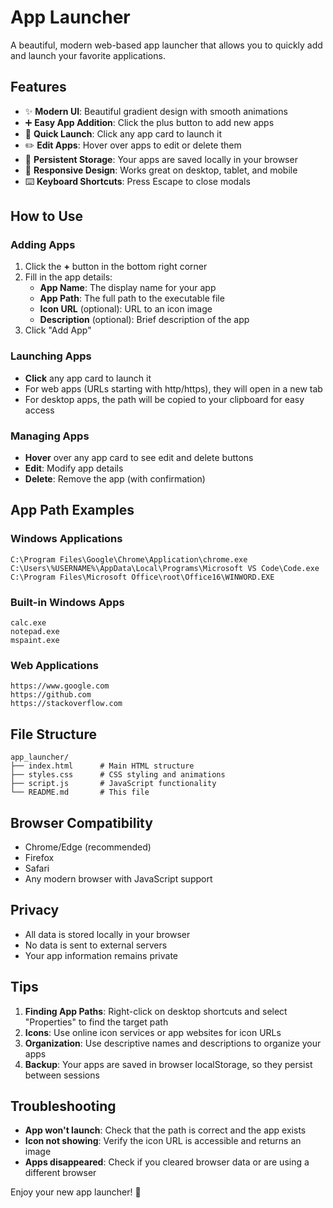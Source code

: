 # App Launcher

A beautiful, modern web-based app launcher that allows you to quickly add and launch your favorite applications.

## Features

- ✨ **Modern UI**: Beautiful gradient design with smooth animations
- ➕ **Easy App Addition**: Click the plus button to add new apps
- 🚀 **Quick Launch**: Click any app card to launch it
- ✏️ **Edit Apps**: Hover over apps to edit or delete them
- 💾 **Persistent Storage**: Your apps are saved locally in your browser
- 📱 **Responsive Design**: Works great on desktop, tablet, and mobile
- ⌨️ **Keyboard Shortcuts**: Press Escape to close modals

## How to Use

### Adding Apps
1. Click the **+** button in the bottom right corner
2. Fill in the app details:
   - **App Name**: The display name for your app
   - **App Path**: The full path to the executable file
   - **Icon URL** (optional): URL to an icon image
   - **Description** (optional): Brief description of the app
3. Click "Add App"

### Launching Apps
- **Click** any app card to launch it
- For web apps (URLs starting with http/https), they will open in a new tab
- For desktop apps, the path will be copied to your clipboard for easy access

### Managing Apps
- **Hover** over any app card to see edit and delete buttons
- **Edit**: Modify app details
- **Delete**: Remove the app (with confirmation)

## App Path Examples

### Windows Applications
```
C:\Program Files\Google\Chrome\Application\chrome.exe
C:\Users\%USERNAME%\AppData\Local\Programs\Microsoft VS Code\Code.exe
C:\Program Files\Microsoft Office\root\Office16\WINWORD.EXE
```

### Built-in Windows Apps
```
calc.exe
notepad.exe
mspaint.exe
```

### Web Applications
```
https://www.google.com
https://github.com
https://stackoverflow.com
```

## File Structure

```
app_launcher/
├── index.html      # Main HTML structure
├── styles.css      # CSS styling and animations
├── script.js       # JavaScript functionality
└── README.md       # This file
```

## Browser Compatibility

- Chrome/Edge (recommended)
- Firefox
- Safari
- Any modern browser with JavaScript support

## Privacy

- All data is stored locally in your browser
- No data is sent to external servers
- Your app information remains private

## Tips

1. **Finding App Paths**: Right-click on desktop shortcuts and select "Properties" to find the target path
2. **Icons**: Use online icon services or app websites for icon URLs
3. **Organization**: Use descriptive names and descriptions to organize your apps
4. **Backup**: Your apps are saved in browser localStorage, so they persist between sessions

## Troubleshooting

- **App won't launch**: Check that the path is correct and the app exists
- **Icon not showing**: Verify the icon URL is accessible and returns an image
- **Apps disappeared**: Check if you cleared browser data or are using a different browser

Enjoy your new app launcher! 🚀
